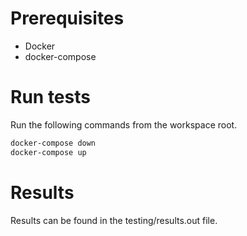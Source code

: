 # Prerequisites
- Docker
- docker-compose

# Run tests
Run the following commands from the workspace root.

```bash
docker-compose down
docker-compose up
```

# Results
Results can be found in the testing/results.out file.
